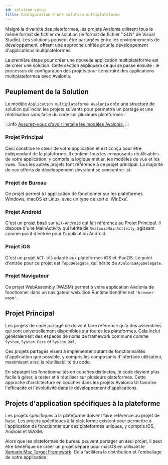 ```yaml
---
id: solution-setup
title: Configuration d'une solution multiplateforme
---
```


Malgré la diversité des plateformes, les projets Avalonia utilisent tous le même format de fichier de solution (le format de fichier ".SLN" de Visual Studio). Les solutions peuvent être partagées entre les environnements de développement, offrant une approche unifiée pour le développement d'applications multiplateformes.

La première étape pour créer une nouvelle application multiplateforme est de créer une solution. Cette section expliquera ce qui se passe ensuite : le processus de configuration des projets pour construire des applications multiplateformes avec Avalonia.

## Peuplement de la Solution

Le modèle `Application multiplateforme Avalonia` crée une structure de solution qui inclut les projets suivants pour permettre un partage et une réutilisation sans faille du code sur plusieurs plateformes :

:::info
[Assurez-vous d'avoir installé les modèles Avalonia.](../../get-started/install#installer-les-modèles-avalonia-ui)
:::

### Projet Principal
Ceci constitue le cœur de votre application et est conçu pour être indépendant de la plateforme. Il contient tous les composants réutilisables de votre application, y compris la logique métier, les modèles de vue et les vues. Tous les autres projets font référence à ce projet principal. La majorité de vos efforts de développement devraient se concentrer ici.

### Projet de Bureau
Ce projet permet à l'application de fonctionner sur les plateformes Windows, macOS et Linux, avec un type de sortie 'WinExe'.

### Projet Android
C'est un projet basé sur `NET-Android` qui fait référence au Projet Principal. Il dispose d'une MainActivity qui hérite de `AvaloniaMainActivity`, agissant comme point d'entrée pour l'application Android.

### Projet iOS
C'est un projet `NET-iOS` adapté aux plateformes iOS et iPadOS. Le point d'entrée pour ce projet est l'`AppDelegate`, qui hérite de `AvaloniaAppDelegate`.

### Projet Navigateur
Ce projet WebAssembly (WASM) permet à votre application Avalonia de fonctionner dans un navigateur web. Son RuntimeIdentifier est `'browser-wasm'`.

## Projet Principal

Les projets de code partagé ne doivent faire référence qu'à des assemblies qui sont universellement disponibles sur toutes les plateformes. Cela inclut généralement des espaces de noms de framework communs comme `System`, `System.Core` et `System.Xml`.

Ces projets partagés visent à implémenter autant de fonctionnalités d'application que possible, y compris les composants d'interface utilisateur, maximisant ainsi la réutilisabilité du code.

En séparant les fonctionnalités en couches distinctes, le code devient plus facile à gérer, à tester et à réutiliser sur plusieurs plateformes. Cette approche d'architecture en couches dans les projets Avalonia UI favorise l'efficacité et l'évolutivité dans le développement d'applications.

## Projets d'application spécifiques à la plateforme

Les projets spécifiques à la plateforme doivent faire référence au projet de base. Les projets spécifiques à la plateforme existent pour permettre à l'application de fonctionner sur des plateformes uniques, y compris iOS, Android et WASM.

Alors que les plateformes de bureau peuvent partager un seul projet, il peut être bénéfique de créer un projet séparé pour macOS en utilisant le [Xamarin.Mac Target Framework](https://learn.microsoft.com/en-us/xamarin/mac/platform/target-framework). Cela facilitera la distribution et l'emballage de votre application.
